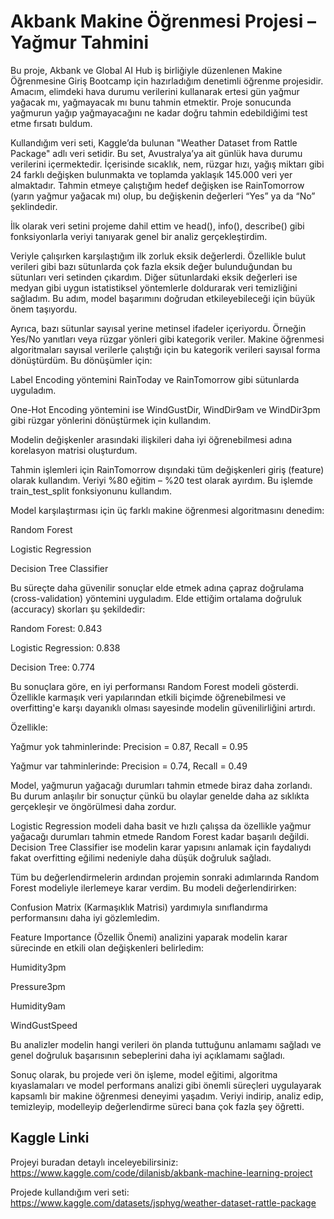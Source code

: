 # Akbank Makine Öğrenmesi Projesi – Yağmur Tahmini

Bu proje, Akbank ve Global AI Hub iş birliğiyle düzenlenen Makine Öğrenmesine Giriş Bootcamp için hazırladığım denetimli öğrenme projesidir. Amacım, elimdeki hava durumu verilerini kullanarak ertesi gün yağmur yağacak mı, yağmayacak mı bunu tahmin etmektir. Proje sonucunda yağmurun yağıp yağmayacağını ne kadar doğru tahmin edebildiğimi test etme fırsatı buldum.

Kullandığım veri seti, Kaggle’da bulunan "Weather Dataset from Rattle Package" adlı veri setidir. Bu set, Avustralya’ya ait günlük hava durumu verilerini içermektedir. İçerisinde sıcaklık, nem, rüzgar hızı, yağış miktarı gibi 24 farklı değişken bulunmakta ve toplamda yaklaşık 145.000 veri yer almaktadır. Tahmin etmeye çalıştığım hedef değişken ise RainTomorrow (yarın yağmur yağacak mı) olup, bu değişkenin değerleri “Yes” ya da “No” şeklindedir.

İlk olarak veri setini projeme dahil ettim ve head(), info(), describe() gibi fonksiyonlarla veriyi tanıyarak genel bir analiz gerçekleştirdim.

Veriyle çalışırken karşılaştığım ilk zorluk eksik değerlerdi. Özellikle bulut verileri gibi bazı sütunlarda çok fazla eksik değer bulunduğundan bu sütunları veri setinden çıkardım. Diğer sütunlardaki eksik değerleri ise medyan gibi uygun istatistiksel yöntemlerle doldurarak veri temizliğini sağladım. Bu adım, model başarımını doğrudan etkileyebileceği için büyük önem taşıyordu.

Ayrıca, bazı sütunlar sayısal yerine metinsel ifadeler içeriyordu. Örneğin Yes/No yanıtları veya rüzgar yönleri gibi kategorik veriler. Makine öğrenmesi algoritmaları sayısal verilerle çalıştığı için bu kategorik verileri sayısal forma dönüştürdüm. Bu dönüşümler için:

Label Encoding yöntemini RainToday ve RainTomorrow gibi sütunlarda uyguladım.

One-Hot Encoding yöntemini ise WindGustDir, WindDir9am ve WindDir3pm gibi rüzgar yönlerini dönüştürmek için kullandım.

Modelin değişkenler arasındaki ilişkileri daha iyi öğrenebilmesi adına korelasyon matrisi oluşturdum.

Tahmin işlemleri için RainTomorrow dışındaki tüm değişkenleri giriş (feature) olarak kullandım. Veriyi %80 eğitim – %20 test olarak ayırdım. Bu işlemde train_test_split fonksiyonunu kullandım.

Model karşılaştırması için üç farklı makine öğrenmesi algoritmasını denedim:

Random Forest

Logistic Regression

Decision Tree Classifier

Bu süreçte daha güvenilir sonuçlar elde etmek adına çapraz doğrulama (cross-validation) yöntemini uyguladım. Elde ettiğim ortalama doğruluk (accuracy) skorları şu şekildedir:

Random Forest: 0.843

Logistic Regression: 0.838

Decision Tree: 0.774

Bu sonuçlara göre, en iyi performansı Random Forest modeli gösterdi. Özellikle karmaşık veri yapılarından etkili biçimde öğrenebilmesi ve overfitting'e karşı dayanıklı olması sayesinde modelin güvenilirliğini artırdı.

Özellikle:

Yağmur yok tahminlerinde: Precision = 0.87, Recall = 0.95

Yağmur var tahminlerinde: Precision = 0.74, Recall = 0.49

Model, yağmurun yağacağı durumları tahmin etmede biraz daha zorlandı. Bu durum anlaşılır bir sonuçtur çünkü bu olaylar genelde daha az sıklıkta gerçekleşir ve öngörülmesi daha zordur.

Logistic Regression modeli daha basit ve hızlı çalışsa da özellikle yağmur yağacağı durumları tahmin etmede Random Forest kadar başarılı değildi.
Decision Tree Classifier ise modelin karar yapısını anlamak için faydalıydı fakat overfitting eğilimi nedeniyle daha düşük doğruluk sağladı.

Tüm bu değerlendirmelerin ardından projemin sonraki adımlarında Random Forest modeliyle ilerlemeye karar verdim. Bu modeli değerlendirirken:

Confusion Matrix (Karmaşıklık Matrisi) yardımıyla sınıflandırma performansını daha iyi gözlemledim.

Feature Importance (Özellik Önemi) analizini yaparak modelin karar sürecinde en etkili olan değişkenleri belirledim:

Humidity3pm

Pressure3pm

Humidity9am

WindGustSpeed

Bu analizler modelin hangi verileri ön planda tuttuğunu anlamamı sağladı ve genel doğruluk başarısının sebeplerini daha iyi açıklamamı sağladı.

Sonuç olarak, bu projede veri ön işleme, model eğitimi, algoritma kıyaslamaları ve model performans analizi gibi önemli süreçleri uygulayarak kapsamlı bir makine öğrenmesi deneyimi yaşadım. Veriyi indirip, analiz edip, temizleyip, modelleyip değerlendirme süreci bana çok fazla şey öğretti.

## Kaggle Linki

Projeyi buradan detaylı inceleyebilirsiniz:
https://www.kaggle.com/code/dilanisb/akbank-machine-learning-project

Projede kullandığım veri seti:
https://www.kaggle.com/datasets/jsphyg/weather-dataset-rattle-package

